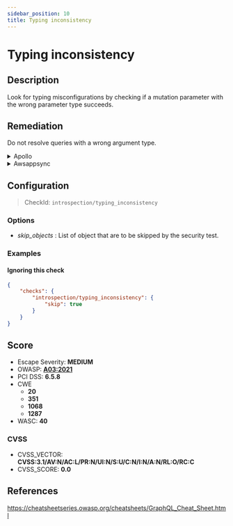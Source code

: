 ```yaml
---
sidebar_position: 10
title: Typing inconsistency
---
```


# Typing inconsistency

## Description

Look for typing misconfigurations by checking if a mutation parameter with the wrong parameter type succeeds.

## Remediation

Do not resolve queries with a wrong argument type.


<details>
    <summary>Apollo</summary>

Apollo doesn't allow arguments of the wrong type by default.

Example:
```javascript
{
  "errors": [
    {
      "message": "String cannot represent a non string value: 123",
      "extensions": {
        "code": "GRAPHQL_VALIDATION_FAILED"
      }
    }
  ]
}
```

This error should appear if you are using Apollo.


</details>

<details>
    <summary>Awsappsync</summary>

AWS AppSync doesn't allow arguments of the wrong type by default.

Example:

```json
{
  "data": null,
  "errors": [
    {
      "path": null,
      "locations": [
        {
          "line": 1,
          "column": 18,
          "sourceName": null
        }
      ],
      "message": "Validation error of type WrongType: argument 'a' with value 'StringValue{value='4'}' is not a valid 'Int' @ 'testType'"
    }
  ]
}
```


</details>

## Configuration

> CheckId: `introspection/typing_inconsistency`

### Options

- *skip_objects* : List of object that are to be skipped by the security test.



### Examples


#### Ignoring this check

```json
{
    "checks": {
        "introspection/typing_inconsistency": {
            "skip": true
        }
    }
}
```




## Score

- Escape Severity: **<span className="medium-severity">MEDIUM</span>**
- OWASP: **[A03:2021](https://owasp.org/Top10/A03_2021-Injection/)**
- PCI DSS: **6.5.8**
- CWE
  - **20**
  - **351**
  - **1068**
  - **1287**
- WASC: **40**



### CVSS

- CVSS_VECTOR: **CVSS:3.1/AV:N/AC:L/PR:N/UI:N/S:U/C:N/I:N/A:N/RL:O/RC:C**
- CVSS_SCORE: **0.0**

## References

https://cheatsheetseries.owasp.org/cheatsheets/GraphQL_Cheat_Sheet.html
